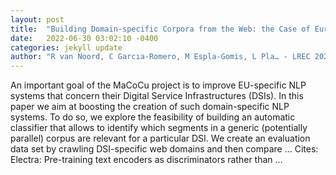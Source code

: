 ```yaml
---
layout: post
title:  "Building Domain-specific Corpora from the Web: the Case of European Digital Service Infrastructures"
date:   2022-06-30 03:02:10 -0400
categories: jekyll update
author: "R van Noord, C Garcıa-Romero, M Espla-Gomis, L Pla… - LREC 2022 Workshop …, 2022"
---
```

An important goal of the MaCoCu project is to improve EU-specific NLP systems that concern their Digital Service Infrastructures (DSIs). In this paper we aim at boosting the creation of such domain-specific NLP systems. To do so, we explore the feasibility of building an automatic classifier that allows to identify which segments in a generic (potentially parallel) corpus are relevant for a particular DSI. We create an evaluation data set by crawling DSI-specific web domains and then compare …
Cites: ‪Electra: Pre-training text encoders as discriminators rather than …‬  